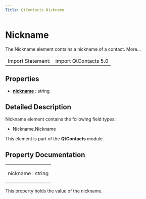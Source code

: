 ```yaml
---
Title: QtContacts.Nickname
---
```

        
Nickname
========

<span class="subtitle"></span>
The Nickname element contains a nickname of a contact. More...

|                   |                       |
|-------------------|-----------------------|
| Import Statement: | import QtContacts 5.0 |

<span id="properties"></span>
Properties
----------

-   ****[nickname](#nickname-prop)**** : string

<span id="details"></span>
Detailed Description
--------------------

Nickname element contains the following field types:

-   Nickname.Nickname

This element is part of the **QtContacts** module.

Property Documentation
----------------------

<table>
<colgroup>
<col width="100%" />
</colgroup>
<tbody>
<tr class="odd">
<td><p><span id="nickname-prop"></span><span class="name">nickname</span> : <span class="type">string</span></p></td>
</tr>
</tbody>
</table>

This property holds the value of the nickname.

